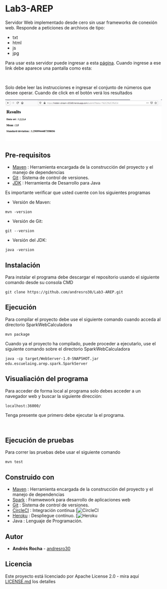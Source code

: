 # Lab3-AREP

Servidor Web implementado desde cero sin usar frameworks de conexión web. Responde a peticiones de archivos de tipo:
* txt
* html
* js
* jpg

Para usar esta servidor puede ingresar a esta [página](https://arep-webserver.herokuapp.com). Cuando ingrese a ese link debe aparece una pantalla como esta:

![]()

Solo debe leer las instrucciones e ingresar el conjunto de números que desee operar. Cuando de click en el botón verá los resultados

![](https://github.com/andresro30/SparkWebCalculadora-Lab2AREP/blob/master/images/resultado.PNG)

## Pre-requisitos
* [Maven](https://maven.apache.org/) : Herramienta encargada de la construcción del proyecto y el manejo de dependencias
* [Git](https://git-scm.com/) : Sistema de control de versiones.
* [JDK](https://www.oracle.com/technetwork/es/java/javase/downloads/index.html) : Herramienta de Desarrollo para Java 

Es importante verificar que usted cuente con los siguientes programas 
* Versión de Maven:
```
mvn -version
```
* Versión de Git:
```
git --version
```
* Versión del JDK:
```
java -version
```


## Instalación
Para instalar el programa debe descargar el repositorio usando el siguiente comando desde su consola CMD
```
git clone https://github.com/andresro30/Lab3-AREP.git
```
## Ejecución
Para compilar el proyecto debe use el siguiente comando cuando acceda al directorio SparkWebCalculadora
```
mvn package
```
Cuando ya el proyecto ha compilado, puede proceder a ejecutarlo, use el siguiente comando sobre el directorio SparkWebCalculadora
```
java -cp target/WebServer-1.0-SNAPSHOT.jar edu.escuelaing.arep.spark.SparkServer
```
## Visualiación del programa
Para acceder de forma local al programa solo debes acceder a un navegador web y buscar la siguiente dirección:
```
localhost:36000/
```
Tenga presente que primero debe ejecutar la el programa.

![]()

## Ejecución de pruebas
Para correr las pruebas debe usar el siguiente comando
```
mvn test
```

## Construido con
* [Maven](https://maven.apache.org/) : Herramienta encargada de la construcción del proyecto y el manejo de dependencias
* [Spark](https://spark.apache.org/docs/0.9.1/java-programming-guide.html) : Framwework para desarrollo de aplicaciones web
* [Git](https://git-scm.com/) : Sistema de control de versiones.
* [CircleCI](https://circleci.com/) : Integración contínua [![CircleCI]()
* [Heroku](https://dashboard.heroku.com/apps) : Despliegue contínuo. [![Heroku](https://arep-webserver.herokuapp.com)
* Java : Lenguaje de Programación.
## Autor
* **Andrés Rocha** - [andresro30](https://github.com/andresro30)

## Licencia 
Este proyecto está licenciado por Apache License 2.0 - mira aquí [LICENSE.md](LICENSE.txt) los detalles
